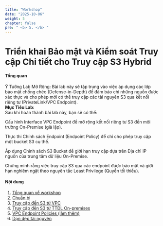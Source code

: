 ```yaml
---
title: "Workshop"
date: "2025-10-06"
weight: 5
chapter: false
pre: " <b> 5. </b> "
---
```



# Triển khai Bảo mật và Kiểm soát Truy cập Chi tiết cho Truy cập S3 Hybrid

#### Tổng quan

Ý Tưởng Lab Mở Rộng:
Bài lab này sẽ tập trung vào việc áp dụng các lớp bảo mật chồng chéo (Defense-in-Depth) để đảm bảo chỉ những nguồn được 
xác thực và cho phép mới có thể truy cập các tài nguyên S3 qua kết nối riêng tư (PrivateLink/VPC Endpoint).<br>
**Mục Tiêu Lab:** <br>
Sau khi hoàn thành bài lab này, bạn sẽ có thể:

Cấu hình Interface VPC Endpoint để mở rộng kết nối riêng tư S3 đến môi trường On-Premise (giả lập).

Thực thi Chính sách Endpoint (Endpoint Policy) để chỉ cho phép truy cập một bucket S3 cụ thể.

Áp dụng Chính sách S3 Bucket để giới hạn truy cập dựa trên Địa chỉ IP nguồn của trung tâm dữ liệu On-Premise.

Chứng minh rằng việc truy cập S3 qua các endpoint được bảo mật và giới hạn nghiêm ngặt theo nguyên tắc Least Privilege (Quyền tối thiểu).
#### Nội dung

1. [Tổng quan về workshop](5.1-Workshop-overview/)
2. [Chuẩn bị](5.2-Prerequiste/)
3. [Truy cập đến S3 từ VPC](5.3-S3-vpc/)
4. [Truy cập đến S3 từ TTDL On-premises](5.4-S3-onprem/)
5. [VPC Endpoint Policies (làm thêm)](5.5-Policy/)
6. [Dọn dẹp tài nguyên](5.6-Cleanup/)
